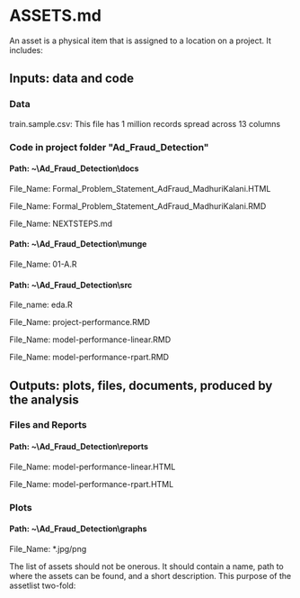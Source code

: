 # ASSETS.md

An asset is a physical item that is assigned to a location on a project. It includes:

## Inputs: data and code 

### Data
train.sample.csv: This file has 1 million records spread across 13 columns

### Code in project folder "Ad_Fraud_Detection"

#### Path: ~\Ad_Fraud_Detection\docs

File_Name: Formal_Problem_Statement_AdFraud_MadhuriKalani.HTML

File_Name: Formal_Problem_Statement_AdFraud_MadhuriKalani.RMD

File_Name: NEXTSTEPS.md

#### Path: ~\Ad_Fraud_Detection\munge

File_Name: 01-A.R

#### Path: ~\Ad_Fraud_Detection\src

File_name: eda.R

File_Name: project-performance.RMD

File_Name: model-performance-linear.RMD

File_Name: model-performance-rpart.RMD

## Outputs: plots, files, documents, produced by the analysis

### Files and Reports

#### Path: ~\Ad_Fraud_Detection\reports

File_Name: model-performance-linear.HTML

File_Name: model-performance-rpart.HTML

### Plots

#### Path: ~\Ad_Fraud_Detection\graphs

File_Name: *.jpg/png

The list of assets should not be onerous. It should contain a name, path to where the assets can be found, and a short description. This purpose of the assetlist two-fold:
